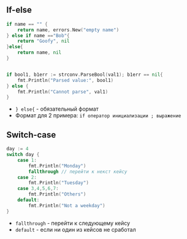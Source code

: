 ## If-else
```go
if name == "" {
	return name, errors.New("empty name") 
} else if name =="Bob"{ 
	return "Goofy", nil 
}else{ 
	return name, nil 
} 


if bool1, b1err := strconv.ParseBool(val1); b1err == nil{ 
	fmt.Println("Parsed value:", bool1) 
} else { 
	fmt.Println("Cannot parse", val1) 
}
```
- `} else{` - обязательный формат
- Формат для 2 примера: `if оператор инициализации ; выражение`

## Switch-case
```go
day := 4 
switch day { 
	case 1: 
		fmt.Println("Monday") 
		fallthrough // перейти к некст кейсу 
	case 2: 
		fmt.Println("Tuesday") 
	case 3,4,5,6,7: 
		fmt.Println("Others") 
	default: 
		fmt.Println("Not a weekday") 
}
```
- `fallthrough` - перейти к следующему кейсу
- `default` - если ни один из кейсов не сработал